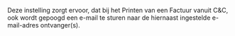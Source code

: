 Deze instelling zorgt ervoor, dat bij het Printen van een Factuur vanuit C&C, ook wordt gepoogd een e-mail te sturen naar de hiernaast ingestelde e-mail-adres ontvanger(s).
